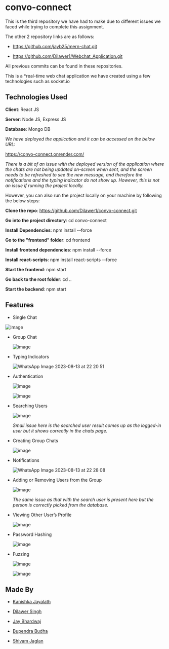 # convo-connect

This is the third repository we have had to make due to different issues we faced while trying to complete this assignment.

The other 2 repository links are as follows:

  - https://github.com/jayb25/mern-chat.git
 
  - https://github.com/Dilawer1/Webchat_Application.git

All previous commits can be found in these repositories.

This is a *real-time web chat application we have created using a few technologies such as socket.io

## Technologies Used
__Client__: React JS

__Server__: Node JS, Express JS

__Database__: Mongo DB

*We have deployed the application and it can be accessed on the below URL:*

https://convo-connect.onrender.com/

*There is a bit of an issue with the deployed version of the application where the chats are not being updated on-screen when sent, and the screen needs to be refreshed to see the new message, and therefore the notifications and the typing indicator do not show up. However, this is not an issue if running the project locally.*

However, you can also run the project locally on your machine by following the below steps:

__Clone the repo__: https://github.com/Dilawer1/convo-connect.git

__Go into the project directory__: cd convo-connect 

__Install Dependencies__: npm install --force

__Go to the "frontend" folder__: cd frontend

__Install frontend dependencies__: npm install --force

__Install react-scripts__: npm install react-scripts --force

__Start the frontend__: npm start

__Go back to the root folder__: cd ..

__Start the backend__: npm start

## Features

+ Single Chat

![image](https://github.com/Dilawer1/convo-connect/assets/38422700/4cd28c3f-814e-4578-ac8b-c0769dd35335)

+ Group Chat

  ![image](https://github.com/Dilawer1/convo-connect/assets/38422700/443bb8e7-5bba-4f4d-adcd-5e2f94dc41fa)

+ Typing Indicators

  ![WhatsApp Image 2023-08-13 at 22 20 51](https://github.com/Dilawer1/convo-connect/assets/38422700/b242014a-b7b2-4c06-bc3e-cd554edf8ab5)


+ Authentication

  ![image](https://github.com/Dilawer1/convo-connect/assets/38422700/98da1aec-3268-4cbb-b90f-95b22c75e374)

  ![image](https://github.com/Dilawer1/convo-connect/assets/38422700/14be24c3-b8c1-4860-92e9-d5dbbc9418f3)


+ Searching Users

  ![image](https://github.com/Dilawer1/convo-connect/assets/38422700/3e83915b-33f2-4010-8a57-fbc8559f2e20)

  *Small issue here is the searched user result comes up as the logged-in user but it shows correctly in the chats page.*

+ Creating Group Chats

  ![image](https://github.com/Dilawer1/convo-connect/assets/38422700/5df2e86f-34a5-4f1e-9970-eeaadf2a61ef)

+ Notifications

  ![WhatsApp Image 2023-08-13 at 22 28 08](https://github.com/Dilawer1/convo-connect/assets/38422700/d7a2ce1d-7964-4233-8c3d-d83717c26505)

+ Adding or Removing Users from the Group

  ![image](https://github.com/Dilawer1/convo-connect/assets/38422700/9b56cc71-8b5d-4de8-82d4-65165a1eee23)

  *The same issue as that with the search user is present here but the person is correctly picked from the database.*

+ Viewing Other User’s Profile

  ![image](https://github.com/Dilawer1/convo-connect/assets/38422700/1ed0a1ef-2765-4f7a-a9ba-ac46c5fae567)

+ Password Hashing

  ![image](https://github.com/Dilawer1/convo-connect/assets/38422700/d23ab62d-71e9-4647-ada1-2d3ae5d922f5)

+ Fuzzing

  ![image](https://github.com/Dilawer1/convo-connect/assets/38422700/feed1d44-0e2d-4269-aa16-fb2c9aa07e65)

  ![image](https://github.com/Dilawer1/convo-connect/assets/38422700/0954243f-cdc9-4237-95a8-8fbc995801cd)
  

## Made By

* [Kanishka Jayalath](https://github.com/Rocket-Kay)

* [Dilawer Singh](https://github.com/Dilawer1)

* [Jay Bhardwaj](https://github.com/jayb25)

* [Bupendra Budha](https://github.com/curiousboey)

* [Shivam Jaglan](https://github.com/Sshhiivam)

